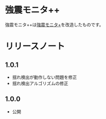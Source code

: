 # 強震モニタ++
強震モニタ++は[強震モニタ+](https://github.com/anesewo/kyoushinpurasu)を改造したものです。
# リリースノート
## 1.0.1
- 揺れ検出が動作しない問題を修正
- 揺れ検出アルゴリズムの修正
## 1.0.0
- 公開
